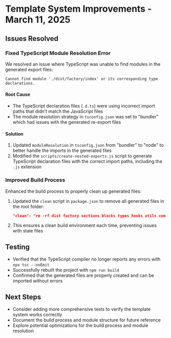 # Template System Improvements - March 11, 2025

## Issues Resolved

### Fixed TypeScript Module Resolution Error

We resolved an issue where TypeScript was unable to find modules in the generated export files:

```
Cannot find module './dist/factory/index' or its corresponding type declarations.
```

#### Root Cause
- The TypeScript declaration files (`.d.ts`) were using incorrect import paths that didn't match the JavaScript files
- The module resolution strategy in `tsconfig.json` was set to "bundler" which had issues with the generated re-export files

#### Solution
1. Updated `moduleResolution` in `tsconfig.json` from "bundler" to "node" to better handle the imports in the generated files
2. Modified the `scripts/create-nested-exports.js` script to generate TypeScript declaration files with the correct import paths, including the `.js` extension

### Improved Build Process

Enhanced the build process to properly clean up generated files:

1. Updated the `clean` script in `package.json` to remove all generated files in the root folder:
   ```json
   "clean": "rm -rf dist factory sections blocks types hooks utils components lib"
   ```
2. This ensures a clean build environment each time, preventing issues with stale files

## Testing

- Verified that the TypeScript compiler no longer reports any errors with `npx tsc --noEmit`
- Successfully rebuilt the project with `npm run build`
- Confirmed that the generated files are properly created and can be imported without errors

## Next Steps

- Consider adding more comprehensive tests to verify the template system works correctly
- Document the build process and module structure for future reference
- Explore potential optimizations for the build process and module resolution 